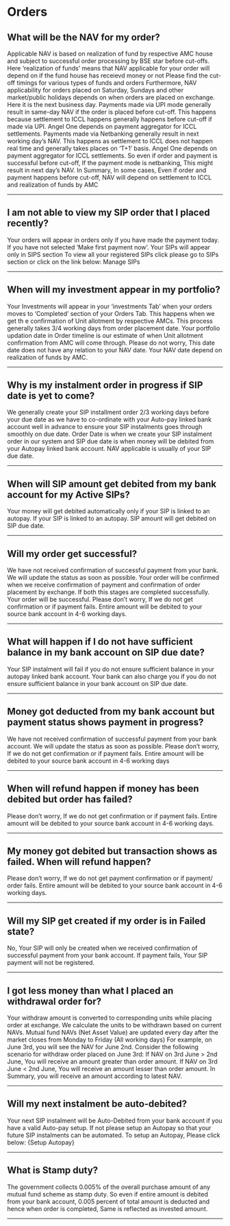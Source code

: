# Orders

## What will be the NAV for my order?

Applicable NAV is based on realization of fund by respective AMC house and subject to successful order processing by BSE star before cut-offs. Here ‘realization of funds’ means that NAV applicable for your order will depend on if the fund house has receievd money or not
Please find the cut-off timings for various types of funds and orders
Furthermore,
NAV applicability for orders placed on Saturday, Sundays and other market/public holidays depends on when orders are placed on exchange. Here it is
the
next business day.
Payments made via UPI mode generally result in
same-day
NAV if the order is placed before cut-off.
This happens because settlement to ICCL happens generally happens before cut-off if made via UPI.
Angel One depends on payment aggregator for ICCL settlements.
Payments made via Netbanking generally result in next working day’s NAV. This happens as settlement to ICCL does not happen real time and generally takes places on ‘T+1’ basis. Angel One depends on payment aggregator for ICCL settlements. So even if order and payment is successful before cut-off, If the payment mode is netbanking, This might result in next day’s NAV.
In Summary, In some cases, Even if order and payment happens before cut-off, NAV will depend
on settlement to ICCL and realization of funds by AMC

---

## I am not able to view my SIP order that I placed recently?

Your orders will appear in orders only if you have made the payment today. If you have not selected ‘Make first payment now’. Your SIPs will appear only in SIPS section
To view all your registered SIPs click please go to SIPs section or click on the link below:
Manage SIPs

---

## When will my investment appear in my portfolio?

Your Investments will appear in your ‘investments Tab’ when your orders moves to ‘Completed’ section of your Orders Tab.
This happens
when we get th
e
confirmation of Unit allotment by respective AMCs. This process generally takes 3/4 working days from order placement date.
Your portfolio updation date in Order timeline is our estimate of when Unit allotment confirmation from AMC will come through.
Please do not worry, This date date does not have any relation to your NAV date. Your NAV date depend on realization of funds by AMC.

---

## Why is my instalment order in progress if SIP date is yet to come?

We generally create your SIP installment order 2/3 working days before your due date as we have to co-ordinate with your Auto-pay linked bank account well in advance to ensure your SIP instalments goes through smoothly on due date.
Order Date is when we create your SIP instalment order in our system and SIP due date is when money will be debited from your Autopay linked bank account.
NAV applicable is usually of your SIP due date.

---

## When will SIP amount get debited from my bank account for my Active SIPs?

Your money will get debited automatically only if your SIP is linked to an autopay.
If your SIP is linked to an autopay. SIP amount will get debited on SIP due date.

---

## Will my order get successful?

We have not received confirmation of successful payment from your bank. We will update the status as soon as possible.
Your order will be confirmed when we receive confirmation of payment and confirmation
of
order placement by exchange. If both this stages are completed successfully. Your order will be successful.
Please don’t worry, If we do not get confirmation or if payment fails. Entire amount will be debited to your source bank account in 4-6 working days.

---

## What will happen if I do not have sufficient balance in my bank account on SIP due date?

Your SIP instalment will fail if you do not ensure sufficient balance in your autopay linked bank account.
Your bank can also charge you if you do not ensure sufficient balance in your bank account on SIP due date.

---

## Money got deducted from my bank account but payment status shows payment in progress?

We have not received confirmation of successful payment from your bank account. We will update the status as soon as possible.
Please don’t worry, If we do not get confirmation or if payment fails. Entire amount will be debited to your source bank account in 4-6 working days

---

## When will refund happen if money has been debited but order has failed?

Please don’t worry, If we do not get confirmation or if payment fails. Entire amount will be debited to your source bank account in 4-6 working days.

---

## My money got debited but transaction shows as failed. When will refund happen?

Please don’t worry, If we do not get payment confirmation or if payment/ order fails. Entire amount will be debited to your source bank account in 4-6 working days.

---

## Will my SIP get created if my order is in Failed state?

No, Your SIP will only be created when we received confirmation of successful payment from your bank account.
If payment fails, Your SIP payment will not be registered.

---

## I got less money than what I placed an withdrawal order for?

Your withdraw amount is converted to corresponding units while placing order at exchange. We calculate the units to be withdrawn based on current NAVs.
Mutual fund NAVs (Net Asset Value) are updated every day after the market closes from Monday to Friday (All working days)
For example, on June 3rd, you will see the NAV for June 2nd.
Consider the following scenario for withdraw order placed on June 3rd:
If NAV on 3rd June > 2nd June, You will receive an amount greater than order amount.
If NAV on 3rd June < 2nd June, You will receive an amount lesser than order amount.
In Summary, you will receive an amount according to latest NAV.

---

## Will my next instalment be auto-debited?

Your next SIP instalment will be Auto-Debited from your bank account if you have a valid Auto-pay setup.
If not please setup an Autopay so that your future SIP instalments can be automated.
To setup an Autopay, Please click below:
{Setup Autopay}

---

## What is Stamp duty?

The government collects 0.005% of the overall purchase amount of any mutual fund scheme as stamp duty.
So even if entire amount is debited from your bank account, 0.005 percent of total amount is deducted and hence when order is completed, Same is reflected as invested amount.

---

